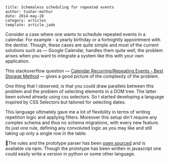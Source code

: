 ```metadata
title: Schemaless scheduling for repeated events
author: tushar-mathur
date: 2014-may-28
category: articles
template: article.jade
```

Consider a case where one wants to schedule repeated events in a calendar. For example - a yearly birthday or a fortnightly appointment with the dentist. Though, these cases are quite simple and most of the current solutions such as — Google Calendar, handles them quite well, the problem arises when you want to integrate a system like this with your own application.

This stackoverflow question — [Calendar Recurring/Repeating Events - Best Storage Method](http://stackoverflow.com/questions/5183630/calendar-recurring-repeating-events-best-storage-method) — gives a good picture of the complexity of the problem.

One thing that I observed, is that you could draw parallels between this problem and the problem of selecting elements in a DOM tree. The latter been solved already using css selectors. So I started developing a language inspired by CSS Selectors but tailored for selecting dates.

This language ultimately gave me a lot of flexibility in terms of writing repetition logic and applying filters. Moreover this setup din't require any complex schema and thus no schema migrations, with every new feature. Its just one rule, defining any convoluted logic as you may like and still taking up only a single row in the table.

The rules and the prototype parser	 has been [open sourced](https://github.com/tusharmath/sheql) and is available via npm. Though the prototype has been written in javascript one could easily write a version in python or some other language.